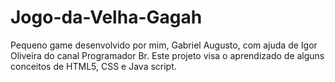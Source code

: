 # Jogo-da-Velha-Gagah
Pequeno game desenvolvido por mim, Gabriel Augusto, com ajuda de Igor Oliveira do canal Programador Br. Este projeto visa o aprendizado de alguns conceitos de HTML5, CSS e Java script.
